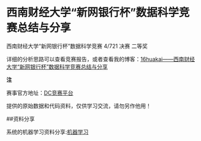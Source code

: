 # 西南财经大学“新网银行杯”数据科学竞赛总结与分享

西南财经大学“新网银行杯”数据科学竞赛 4/721 决赛 二等奖

详细的分析思路可以查看竞赛报告，或者查看我的博客：[16huakai——西南财经大学“新网银行杯”数据科学竞赛总结与分享](https://blog.csdn.net/huakai16/article/details/84099033)

**注**

赛事官方地址：[DC竞赛平台](http://www.dcjingsai.com/common/cmpt/%E8%A5%BF%E5%8D%97%E8%B4%A2%E7%BB%8F%E5%A4%A7%E5%AD%A6%E2%80%9C%E6%96%B0%E7%BD%91%E9%93%B6%E8%A1%8C%E6%9D%AF%E2%80%9D%E6%95%B0%E6%8D%AE%E7%A7%91%E5%AD%A6%E7%AB%9E%E8%B5%9B_%E7%AB%9E%E8%B5%9B%E4%BF%A1%E6%81%AF.html)

提供的原始数据和代码资料，仅供学习交流，请勿另作他用！

##资料分享

系统的机器学习资料分享:[机器学习](https://github.com/TingNie/Coursera-ML-using-matlab-python)

